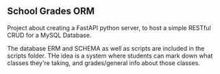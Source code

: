 ## School Grades ORM

Project about creating a FastAPI python server, to host a simple RESTful CRUD for a MySQL Database.

The database ERM and SCHEMA as well as scripts are included in the scripts folder. THe idea is a system where students can mark down what classes they're taking, and grades/general info about those classes.